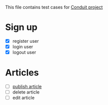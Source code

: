 This file contains test cases for [Conduit project](https://demo.realworld.io/)

# Sign up
* [x] register user
* [x] login user
* [x] logout user

# Articles 
* [ ] [publish article](publish_artical.md)
* [ ] delete article
* [ ] edit article